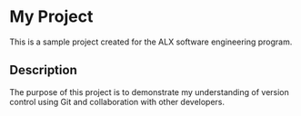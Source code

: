 # My Project

This is a sample project created for the ALX software engineering program.

## Description

The purpose of this project is to demonstrate my understanding of version control using Git and collaboration with other developers.
